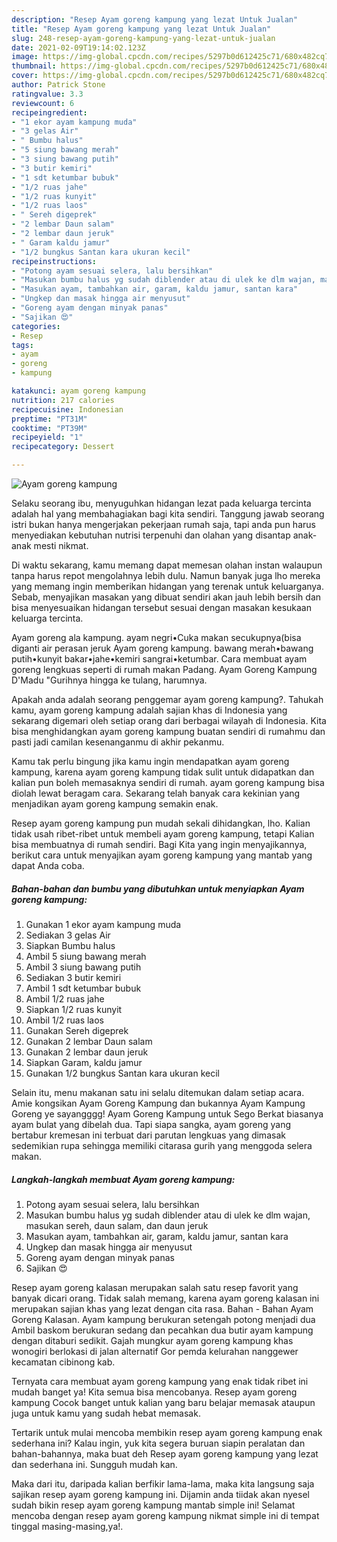 ```yaml
---
description: "Resep Ayam goreng kampung yang lezat Untuk Jualan"
title: "Resep Ayam goreng kampung yang lezat Untuk Jualan"
slug: 248-resep-ayam-goreng-kampung-yang-lezat-untuk-jualan
date: 2021-02-09T19:14:02.123Z
image: https://img-global.cpcdn.com/recipes/5297b0d612425c71/680x482cq70/ayam-goreng-kampung-foto-resep-utama.jpg
thumbnail: https://img-global.cpcdn.com/recipes/5297b0d612425c71/680x482cq70/ayam-goreng-kampung-foto-resep-utama.jpg
cover: https://img-global.cpcdn.com/recipes/5297b0d612425c71/680x482cq70/ayam-goreng-kampung-foto-resep-utama.jpg
author: Patrick Stone
ratingvalue: 3.3
reviewcount: 6
recipeingredient:
- "1 ekor ayam kampung muda"
- "3 gelas Air"
- " Bumbu halus"
- "5 siung bawang merah"
- "3 siung bawang putih"
- "3 butir kemiri"
- "1 sdt ketumbar bubuk"
- "1/2 ruas jahe"
- "1/2 ruas kunyit"
- "1/2 ruas laos"
- " Sereh digeprek"
- "2 lembar Daun salam"
- "2 lembar daun jeruk"
- " Garam kaldu jamur"
- "1/2 bungkus Santan kara ukuran kecil"
recipeinstructions:
- "Potong ayam sesuai selera, lalu bersihkan"
- "Masukan bumbu halus yg sudah diblender atau di ulek ke dlm wajan, masukan sereh, daun salam, dan daun jeruk"
- "Masukan ayam, tambahkan air, garam, kaldu jamur, santan kara"
- "Ungkep dan masak hingga air menyusut"
- "Goreng ayam dengan minyak panas"
- "Sajikan 😍"
categories:
- Resep
tags:
- ayam
- goreng
- kampung

katakunci: ayam goreng kampung 
nutrition: 217 calories
recipecuisine: Indonesian
preptime: "PT31M"
cooktime: "PT39M"
recipeyield: "1"
recipecategory: Dessert

---
```



![Ayam goreng kampung](https://img-global.cpcdn.com/recipes/5297b0d612425c71/680x482cq70/ayam-goreng-kampung-foto-resep-utama.jpg)

Selaku seorang ibu, menyuguhkan hidangan lezat pada keluarga tercinta adalah hal yang membahagiakan bagi kita sendiri. Tanggung jawab seorang istri bukan hanya mengerjakan pekerjaan rumah saja, tapi anda pun harus menyediakan kebutuhan nutrisi terpenuhi dan olahan yang disantap anak-anak mesti nikmat.

Di waktu  sekarang, kamu memang dapat memesan olahan instan walaupun tanpa harus repot mengolahnya lebih dulu. Namun banyak juga lho mereka yang memang ingin memberikan hidangan yang terenak untuk keluarganya. Sebab, menyajikan masakan yang dibuat sendiri akan jauh lebih bersih dan bisa menyesuaikan hidangan tersebut sesuai dengan masakan kesukaan keluarga tercinta. 

Ayam goreng ala kampung. ayam negri•Cuka makan secukupnya(bisa diganti air perasan jeruk Ayam goreng kampung. bawang merah•bawang putih•kunyit bakar•jahe•kemiri sangrai•ketumbar. Cara membuat ayam goreng lengkuas seperti di rumah makan Padang. Ayam Goreng Kampung D&#39;Madu &#34;Gurihnya hingga ke tulang, harumnya.

Apakah anda adalah seorang penggemar ayam goreng kampung?. Tahukah kamu, ayam goreng kampung adalah sajian khas di Indonesia yang sekarang digemari oleh setiap orang dari berbagai wilayah di Indonesia. Kita bisa menghidangkan ayam goreng kampung buatan sendiri di rumahmu dan pasti jadi camilan kesenanganmu di akhir pekanmu.

Kamu tak perlu bingung jika kamu ingin mendapatkan ayam goreng kampung, karena ayam goreng kampung tidak sulit untuk didapatkan dan kalian pun boleh memasaknya sendiri di rumah. ayam goreng kampung bisa diolah lewat beragam cara. Sekarang telah banyak cara kekinian yang menjadikan ayam goreng kampung semakin enak.

Resep ayam goreng kampung pun mudah sekali dihidangkan, lho. Kalian tidak usah ribet-ribet untuk membeli ayam goreng kampung, tetapi Kalian bisa membuatnya di rumah sendiri. Bagi Kita yang ingin menyajikannya, berikut cara untuk menyajikan ayam goreng kampung yang mantab yang dapat Anda coba.

<!--inarticleads1-->

##### Bahan-bahan dan bumbu yang dibutuhkan untuk menyiapkan Ayam goreng kampung:

1. Gunakan 1 ekor ayam kampung muda
1. Sediakan 3 gelas Air
1. Siapkan  Bumbu halus
1. Ambil 5 siung bawang merah
1. Ambil 3 siung bawang putih
1. Sediakan 3 butir kemiri
1. Ambil 1 sdt ketumbar bubuk
1. Ambil 1/2 ruas jahe
1. Siapkan 1/2 ruas kunyit
1. Ambil 1/2 ruas laos
1. Gunakan  Sereh digeprek
1. Gunakan 2 lembar Daun salam
1. Gunakan 2 lembar daun jeruk
1. Siapkan  Garam, kaldu jamur
1. Gunakan 1/2 bungkus Santan kara ukuran kecil


Selain itu, menu makanan satu ini selalu ditemukan dalam setiap acara. Amie kongsikan Ayam Goreng Kampung dan bukannya Ayam Kampung Goreng ye sayangggg! Ayam Goreng Kampung untuk Sego Berkat biasanya ayam bulat yang dibelah dua. Tapi siapa sangka, ayam goreng yang bertabur kremesan ini terbuat dari parutan lengkuas yang dimasak sedemikian rupa sehingga memiliki citarasa gurih yang menggoda selera makan. 

<!--inarticleads2-->

##### Langkah-langkah membuat Ayam goreng kampung:

1. Potong ayam sesuai selera, lalu bersihkan
1. Masukan bumbu halus yg sudah diblender atau di ulek ke dlm wajan, masukan sereh, daun salam, dan daun jeruk
1. Masukan ayam, tambahkan air, garam, kaldu jamur, santan kara
1. Ungkep dan masak hingga air menyusut
1. Goreng ayam dengan minyak panas
1. Sajikan 😍


Resep ayam goreng kalasan merupakan salah satu resep favorit yang banyak dicari orang. Tidak salah memang, karena ayam goreng kalasan ini merupakan sajian khas yang lezat dengan cita rasa. Bahan - Bahan Ayam Goreng Kalasan. Ayam kampung berukuran setengah potong menjadi dua Ambil baskom berukuran sedang dan pecahkan dua butir ayam kampung dengan ditaburi sedikit. Gajah mungkur ayam goreng kampung khas wonogiri berlokasi di jalan alternatif Gor pemda kelurahan nanggewer kecamatan cibinong kab. 

Ternyata cara membuat ayam goreng kampung yang enak tidak ribet ini mudah banget ya! Kita semua bisa mencobanya. Resep ayam goreng kampung Cocok banget untuk kalian yang baru belajar memasak ataupun juga untuk kamu yang sudah hebat memasak.

Tertarik untuk mulai mencoba membikin resep ayam goreng kampung enak sederhana ini? Kalau ingin, yuk kita segera buruan siapin peralatan dan bahan-bahannya, maka buat deh Resep ayam goreng kampung yang lezat dan sederhana ini. Sungguh mudah kan. 

Maka dari itu, daripada kalian berfikir lama-lama, maka kita langsung saja sajikan resep ayam goreng kampung ini. Dijamin anda tiidak akan nyesel sudah bikin resep ayam goreng kampung mantab simple ini! Selamat mencoba dengan resep ayam goreng kampung nikmat simple ini di tempat tinggal masing-masing,ya!.

